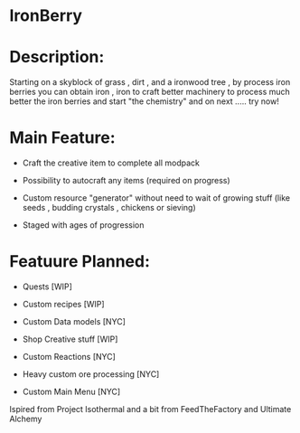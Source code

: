 # IronBerry

# Description:
 Starting on a skyblock of grass , dirt , and a ironwood tree , by process iron berries you can obtain iron , iron to craft better machinery to process much better the iron berries and start "the chemistry" and on next ..... try now!

 

# Main Feature:

- Craft the creative item to complete all modpack

-  Possibility to autocraft any items (required on progress)

- Custom resource "generator" without need to wait of growing stuff (like seeds , budding crystals , chickens or sieving)

- Staged with ages of progression

 

 

 

# Featuure Planned:

- Quests [WIP]

- Custom recipes [WIP]

- Custom Data models [NYC]

- Shop Creative stuff [WIP]

- Custom Reactions [NYC]

- Heavy custom ore processing [NYC]

- Custom Main Menu [NYC]

 

 

 

 

Ispired from Project Isothermal and a bit from FeedTheFactory and Ultimate Alchemy
